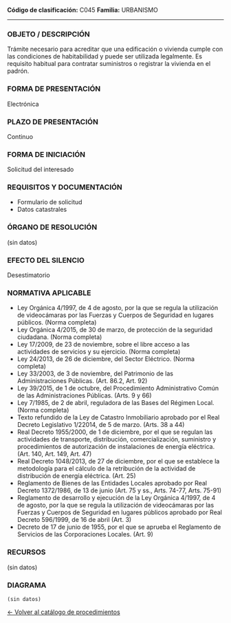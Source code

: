 
**Código de clasificación:** C045
**Familia:** URBANISMO

---

### OBJETO / DESCRIPCIÓN

Trámite necesario para acreditar que una edificación o vivienda cumple con las condiciones de habitabilidad y puede ser utilizada legalmente. Es requisito habitual para contratar suministros o registrar la vivienda en el padrón.

### FORMA DE PRESENTACIÓN

Electrónica

### PLAZO DE PRESENTACIÓN

Continuo

### FORMA DE INICIACIÓN

Solicitud del interesado

### REQUISITOS Y DOCUMENTACIÓN

- Formulario de solicitud
- Datos catastrales

### ÓRGANO DE RESOLUCIÓN

(sin datos)

### EFECTO DEL SILENCIO

Desestimatorio

### NORMATIVA APLICABLE

- Ley Orgánica 4/1997, de 4 de agosto, por la que se regula la utilización de videocámaras por las Fuerzas y Cuerpos de Seguridad en lugares públicos. (Norma completa)
- Ley Orgánica 4/2015, de 30 de marzo, de protección de la seguridad ciudadana. (Norma completa)
- Ley 17/2009, de 23 de noviembre, sobre el libre acceso a las actividades de servicios y su ejercicio. (Norma completa)
- Ley 24/2013, de 26 de diciembre, del Sector Eléctrico. (Norma completa)
- Ley 33/2003, de 3 de noviembre, del Patrimonio de las Administraciones Públicas. (Art. 86.2, Art. 92)
- Ley 39/2015, de 1 de octubre, del Procedimiento Administrativo Común de las Administraciones Públicas. (Arts. 9 y 66)
- Ley 7/1985, de 2 de abril, reguladora de las Bases del Régimen Local. (Norma completa)
- Texto refundido de la Ley de Catastro Inmobiliario aprobado por el Real Decreto Legislativo 1/22014, de 5 de marzo. (Arts. 38 a 44)
- Real Decreto 1955/2000, de 1 de diciembre, por el que se regulan las actividades de transporte, distribución, comercialización, suministro y procedimientos de autorización de instalaciones de energía eléctrica. (Art. 140, Art. 149, Art. 47)
- Real Decreto 1048/2013, de 27 de diciembre, por el que se establece la metodología para el cálculo de la retribución de la actividad de distribución de energía eléctrica. (Art. 25)
- Reglamento de Bienes de las Entidades Locales aprobado por Real Decreto 1372/1986, de 13 de junio (Art. 75 y ss., Arts. 74-77, Arts. 75-91)
- Reglamento de desarrollo y ejecución de la Ley Orgánica 4/1997, de 4 de agosto, por la que se regula la utilización de videocámaras por las Fuerzas y Cuerpos de Seguridad en lugares públicos aprobado por Real Decreto 596/1999, de 16 de abril (Art. 3)
- Decreto de 17 de junio de 1955, por el que se aprueba el Reglamento de Servicios de las Corporaciones Locales. (Art. 9)

### RECURSOS

(sin datos)

### DIAGRAMA

```mermaid
(sin datos)
```

[← Volver al catálogo de procedimientos](../buscador.md)